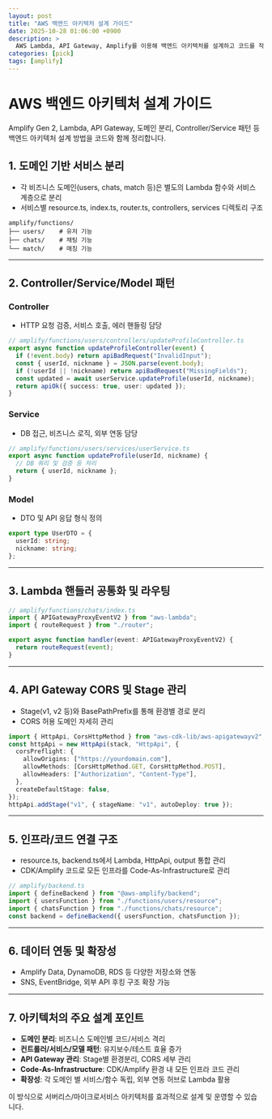 ```yaml
---
layout: post
title: "AWS 백엔드 아키텍처 설계 가이드"
date: 2025-10-28 01:06:00 +0900
description: >
  AWS Lambda, API Gateway, Amplify를 이용해 백엔드 아키텍처를 설계하고 코드를 작성해봅니다.
categories: [pick]
tags: [amplify]
---
```


# AWS 백엔드 아키텍처 설계 가이드

Amplify Gen 2, Lambda, API Gateway, 도메인 분리, Controller/Service 패턴 등 백엔드 아키텍처 설계 방법을 코드와 함께 정리합니다.

## 1. 도메인 기반 서비스 분리

- 각 비즈니스 도메인(users, chats, match 등)은 별도의 Lambda 함수와 서비스 계층으로 분리
- 서비스별 resource.ts, index.ts, router.ts, controllers, services 디렉토리 구조

```
amplify/functions/
├── users/    # 유저 기능
├── chats/    # 채팅 기능
└── match/    # 매칭 기능
```

---

## 2. Controller/Service/Model 패턴

### Controller

- HTTP 요청 검증, 서비스 호출, 에러 핸들링 담당

```typescript
// amplify/functions/users/controllers/updateProfileController.ts
export async function updateProfileController(event) {
  if (!event.body) return apiBadRequest("InvalidInput");
  const { userId, nickname } = JSON.parse(event.body);
  if (!userId || !nickname) return apiBadRequest("MissingFields");
  const updated = await userService.updateProfile(userId, nickname);
  return apiOk({ success: true, user: updated });
}
```

### Service

- DB 접근, 비즈니스 로직, 외부 연동 담당

```typescript
// amplify/functions/users/services/userService.ts
export async function updateProfile(userId, nickname) {
  // DB 쿼리 및 검증 등 처리
  return { userId, nickname };
}
```

### Model

- DTO 및 API 응답 형식 정의

```typescript
export type UserDTO = {
  userId: string;
  nickname: string;
};
```

---

## 3. Lambda 핸들러 공통화 및 라우팅

```typescript
// amplify/functions/chats/index.ts
import { APIGatewayProxyEventV2 } from "aws-lambda";
import { routeRequest } from "./router";

export async function handler(event: APIGatewayProxyEventV2) {
  return routeRequest(event);
}
```

---

## 4. API Gateway CORS 및 Stage 관리

- Stage(v1, v2 등)와 BasePathPrefix를 통해 환경별 경로 분리
- CORS 허용 도메인 자세히 관리

```typescript
import { HttpApi, CorsHttpMethod } from "aws-cdk-lib/aws-apigatewayv2";
const httpApi = new HttpApi(stack, "HttpApi", {
  corsPreflight: {
    allowOrigins: ["https://yourdomain.com"],
    allowMethods: [CorsHttpMethod.GET, CorsHttpMethod.POST],
    allowHeaders: ["Authorization", "Content-Type"],
  },
  createDefaultStage: false,
});
httpApi.addStage("v1", { stageName: "v1", autoDeploy: true });
```

---

## 5. 인프라/코드 연결 구조

- resource.ts, backend.ts에서 Lambda, HttpApi, output 통합 관리
- CDK/Amplify 코드로 모든 인프라를 Code-As-Infrastructure로 관리

```typescript
// amplify/backend.ts
import { defineBackend } from "@aws-amplify/backend";
import { usersFunction } from "./functions/users/resource";
import { chatsFunction } from "./functions/chats/resource";
const backend = defineBackend({ usersFunction, chatsFunction });
```

---

## 6. 데이터 연동 및 확장성

- Amplify Data, DynamoDB, RDS 등 다양한 저장소와 연동
- SNS, EventBridge, 외부 API 후킹 구조 확장 가능

---

## 7. 아키텍처의 주요 설계 포인트

- **도메인 분리**: 비즈니스 도메인별 코드/서비스 격리
- **컨트롤러/서비스/모델 패턴**: 유지보수/테스트 효율 증가
- **API Gateway 관리**: Stage별 환경분리, CORS 세부 관리
- **Code-As-Infrastructure**: CDK/Amplify 환경 내 모든 인프라 코드 관리
- **확장성**: 각 도메인 별 서비스/함수 독립, 외부 연동 허브로 Lambda 활용

이 방식으로 서버리스/마이크로서비스 아키텍처를 효과적으로 설계 및 운영할 수 있습니다.
